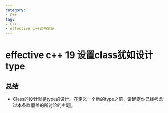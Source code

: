 ```yaml
---
category: 
- C++
tag:
- C++
- effective c++读书笔记
---
```


# effective c++ 19 设置class犹如设计type


## 总结
- Class的设计就是type的设计。在定义一个新的type之前，请确定你已经考虑过本条款覆盖的所讨论的主题。